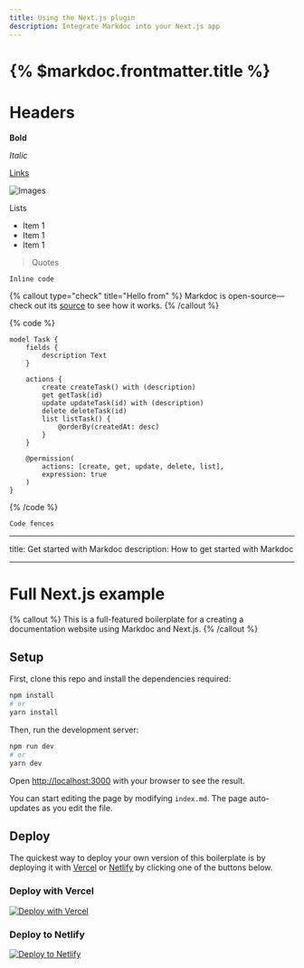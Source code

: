 ```yaml
---
title: Using the Next.js plugin
description: Integrate Markdoc into your Next.js app
---
```


# {% $markdoc.frontmatter.title %}

# Headers

**Bold**

_Italic_

[Links](/docs/nodes)

![Images](/logo.svg)

Lists

-   Item 1
-   Item 1
-   Item 1

> Quotes

`Inline code`

{% callout type="check" title="Hello from" %}
Markdoc is open-source—check out its [source](http://github.com/markdoc/markdoc) to see how it works.
{% /callout %}

{% code %}

```keel
model Task {
    fields {
        description Text
    }

    actions {
        create createTask() with (description)
        get getTask(id)
        update updateTask(id) with (description)
        delete deleteTask(id)
        list listTask() {
            @orderBy(createdAt: desc)
        }
    }

    @permission(
        actions: [create, get, update, delete, list],
        expression: true
    )
}
```

{% /code %}

```
Code fences
```

---

title: Get started with Markdoc
description: How to get started with Markdoc

---

# Full Next.js example

{% callout %}
This is a full-featured boilerplate for a creating a documentation website using Markdoc and Next.js.
{% /callout %}

## Setup

First, clone this repo and install the dependencies required:

```bash
npm install
# or
yarn install
```

Then, run the development server:

```bash
npm run dev
# or
yarn dev
```

Open [http://localhost:3000](http://localhost:3000) with your browser to see the result.

You can start editing the page by modifying `index.md`. The page auto-updates as you edit the file.

## Deploy

The quickest way to deploy your own version of this boilerplate is by deploying it with [Vercel](https://vercel.com) or [Netlify](https://www.netlify.com/) by clicking one of the buttons below.

### Deploy with Vercel

[![Deploy with Vercel](https://vercel.com/button)](https://vercel.com/new/clone?repository-url=https://github.com/markdoc/next.js-starter)

### Deploy to Netlify

[![Deploy to Netlify](https://www.netlify.com/img/deploy/button.svg)](https://app.netlify.com/start/deploy?repository=https://github.com/markdoc/next.js-starter)
